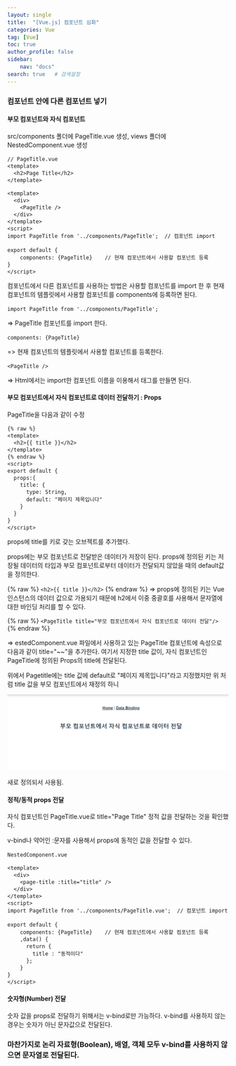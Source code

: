 ```yaml
---
layout: single
title:  "[Vue.js] 컴포넌트 심화"
categories: Vue
tag: [Vue]
toc: true
author_profile: false
sidebar:
    nav: "docs"
search: true   # 검색설정
---
```


### 컴포넌트 안에 다른 컴포넌트 넣기

#### 부모 컴포넌트와 자식 컴포넌트

src/components 폴더에 PageTitle.vue 생성, views 폴더에 NestedComponent.vue 생성

```vue
// PageTitle.vue
<template>
  <h2>Page Title</h2>
</template>
```

```vue
<template>
  <div>
    <PageTitle />
  </div>
</template>
<script>
import PageTitle from '../components/PageTitle';  // 컴포넌트 import

export default {
    components: {PageTitle}    // 현재 컴포넌트에서 사용할 컴포넌트 등록
}
</script>
```

컴포넌트에서 다른 컴포넌트를 사용하는 방법은 사용할 컴포넌트를 import 한 후 현재 컴포넌트의 템플릿에서 사용할 컴포넌트를 components에 등록하면 된다.


`import PageTitle from '../components/PageTitle';`

=> PageTitle 컴포넌트를 import 한다.

`components: {PageTitle}`

=> 현재 컴포넌트의 템플릿에서 사용할 컴포넌트를 등록한다.

`<PageTitle />`

=> Html에서는 import한 컴포넌트 이름을 이용해서 태그를 만들면 된다.

#### 부모 컴포넌트에서 자식 컴포넌트로 데이터 전달하기 : Props

PageTitle을 다음과 같이 수정

```vue
{% raw %}
<template>
  <h2>{{ title }}</h2>
</template>
{% endraw %}
<script>
export default {
  props:{
    title: {
      type: String,
      default: "페이지 제목입니다"
    }
  }
}
</script>
```
props에 title를 키로 갖는 오브젝트를 추가했다.

props에는 부모 컴포넌트로 전달받은 데이터가 저장이 된다. props에 정의된 키는 저장될 데이터의 타입과 부모 컴포넌트로부터 데이터가 전달되지 않았을 때의 default값을 정의한다.


{% raw %}
  `<h2>{{ title }}</h2>`
{% endraw %}
=> props에 정의된 키는 Vue 인스턴스의 데이터 값으로 가용되기 때문에 h2에서 이중 중괄호를 사용해서 문자열에 대한 바인딩 처리를 할 수 있다.


{% raw %}
  `<PageTitle title="부모 컴포넌트에서 자식 컴포넌트로 데이터 전달"/>`
{% endraw %}

=> estedComponent.vue 파일에서 사용하고 있는 PageTitle 컴포넌트에 속성으로 다음과 같이 title="~~"을 추가한다. 여기서 지정한 title 값이, 자식 컴포넌트인 PageTitle에 정의된 Props의 title에 전달된다.

위에서 Pagetitle에는 title 값에 default로 "페이지 제목입니다"라고 지정했지만 위 처럼 title 값을 부모 컴포넌트에서 재정의 하니

![Alt text](/assets/images/2023-10-10/컴포넌트.png)

새로 정의되서 사용됨.


#### 정적/동적 props 전달
자식 컴포넌트인 PageTitle.vue로 title="Page Title" 정적 값을 전달하는 것을 확인했다.

v-bind나 약어인 :문자를 사용해서 props에 동적인 값을 전달할 수 있다.


`NestedComponent.vue`
```vue
<template>
  <div>
    <page-title :title="title" />
  </div>
</template>
<script>
import PageTitle from '../components/PageTitle.vue';  // 컴포넌트 import

export default {
    components: {PageTitle}    // 현재 컴포넌트에서 사용할 컴포넌트 등록
    ,data() {
      return {
        title : "동적이다"
      };
    }
}
</script>
```


#### 숫자형(Number) 전달
숫자 값을 props로 전달하기 위해서는 v-bind로만 가능하다.
v-bind를 사용하지 않는 경우는 숫자가 아닌 문자값으로 전달된다.



### 마찬가지로 논리 자료형(Boolean), 배열, 객체 모두 v-bind를 사용하지 않으면 문자열로 전달된다.
